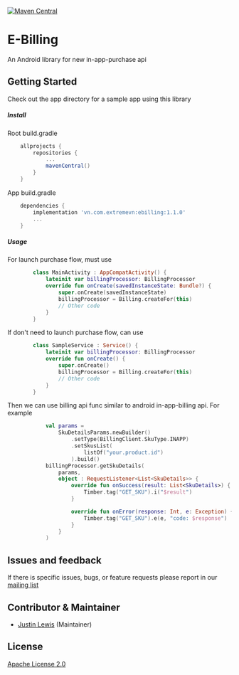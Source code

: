 [![Maven Central](https://img.shields.io/maven-central/v/vn.com.extremevn/ebilling?label=MavenCentral&logo=apache-maven)](https://search.maven.org/artifact/vn.com.extremevn/ebilling)
# E-Billing
An Android library for new in-app-purchase api

## Getting Started

Check out the app directory for a sample app using this library

##### **Install**
Root build.gradle
```gradle
    allprojects {
		repositories {
			...
			mavenCentral()
		}
	}
```
App build.gradle
```gradle
    dependencies {
        implementation 'vn.com.extremevn:ebilling:1.1.0'
        ...
    }
```
##### **Usage**

For launch purchase flow, must use
```kotlin
        class MainActivity : AppCompatActivity() {
            lateinit var billingProcessor: BillingProcessor
            override fun onCreate(savedInstanceState: Bundle?) {
                super.onCreate(savedInstanceState)
                billingProcessor = Billing.createFor(this)
                // Other code
            }
        }
```

If don't need to launch purchase flow, can use
```kotlin
        class SampleService : Service() {
            lateinit var billingProcessor: BillingProcessor
            override fun onCreate() {
                super.onCreate()
                billingProcessor = Billing.createFor(this)
                // Other code
            }
        }
```
Then we can use billing api func similar to android in-app-billing api. For example
```kotlin
            val params =
                SkuDetailsParams.newBuilder()
                    .setType(BillingClient.SkuType.INAPP)
                    .setSkusList(
                        listOf("your.product.id")
                    ).build()
            billingProcessor.getSkuDetails(
                params,
                object : RequestListener<List<SkuDetails>> {
                    override fun onSuccess(result: List<SkuDetails>) {
                        Timber.tag("GET_SKU").i("$result")
                    }

                    override fun onError(response: Int, e: Exception) {
                        Timber.tag("GET_SKU").e(e, "code: $response")
                    }
                }
            )
```

## Issues and feedback
If there is specific issues, bugs, or feature requests please report in our [mailing list][mailing list]

## Contributor & Maintainer

- [Justin Lewis](https://github.com/justin-lewis) (Maintainer)
  
## License
[Apache License 2.0](https://gitlab.extremevn.vn/development-mobile-1/library/flutter_amplify_sdk/raw/master/LICENSE)

[mailing list]: https://groups.google.com/g/ebilling-group